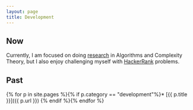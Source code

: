 ```yaml
---
layout: page
title: Development
---
```


## Now

Currently, I am focused on doing [research](../research) in Algorithms and Complexity Theory, but I also enjoy challenging myself with [HackerRank](https://hackerrank.com) problems.

## Past

{% for p in site.pages %}{% if p.category == "development"%}* [{{ p.title }}]({{ p.url }})
{% endif %}{% endfor %}
